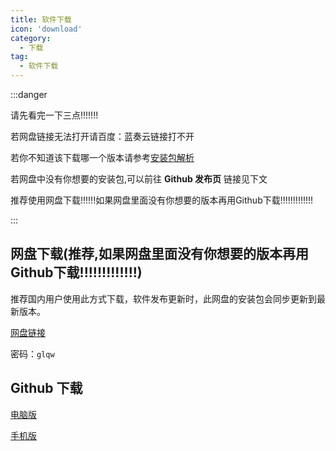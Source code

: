 ```yaml
---
title: 软件下载
icon: 'download'
category:
  - 下载
tag:
  - 软件下载
---
```


:::danger

请先看完一下三点!!!!!!!

若网盘链接无法打开请百度：蓝奏云链接打不开

若你不知道该下载哪一个版本请参考[安装包解析](./package.md)

若网盘中没有你想要的安装包,可以前往 **Github 发布页** 链接见下文

推荐使用网盘下载!!!!!!如果网盘里面没有你想要的版本再用Github下载!!!!!!!!!!!!!

:::

## 网盘下载(推荐,如果网盘里面没有你想要的版本再用Github下载!!!!!!!!!!!!!)

推荐国内用户使用此方式下载，软件发布更新时，此网盘的安装包会同步更新到最新版本。

[网盘链接](https://www.lanzoui.com/b0bf2cfa/)

密码：`glqw`

## Github 下载

[电脑版](https://github.com/lyswhut/lx-music-desktop/releases)

[手机版](https://github.com/lyswhut/lx-music-mobile/releases)
